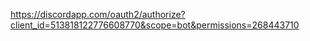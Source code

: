 https://discordapp.com/oauth2/authorize?client_id=513818122776608770&scope=bot&permissions=268443710
